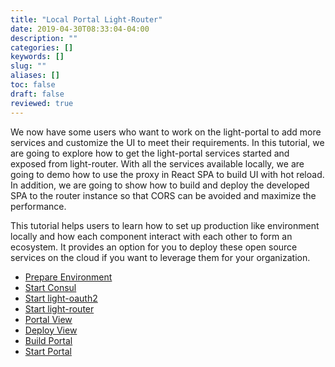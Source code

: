 ```yaml
---
title: "Local Portal Light-Router"
date: 2019-04-30T08:33:04-04:00
description: ""
categories: []
keywords: []
slug: ""
aliases: []
toc: false
draft: false
reviewed: true
---
```


We now have some users who want to work on the light-portal to add more services and customize the UI to meet their requirements. In this tutorial, we are going to explore how to get the light-portal services started and exposed from light-router. With all the services available locally, we are going to demo how to use the proxy in React SPA to build UI with hot reload. In addition, we are going to show how to build and deploy the developed SPA to the router instance so that CORS can be avoided and maximize the performance. 

This tutorial helps users to learn how to set up production like environment locally and how each component interact with each other to form an ecosystem. It provides an option for you to deploy these open source services on the cloud if you want to leverage them for your organization. 

* [Prepare Environment](/tutorial/portal/local-router/prepare-environment/)
* [Start Consul](/tutorial/portal/local-router/start-consul/)
* [Start light-oauth2](/tutorial/portal/local-router/light-oauth2/)
* [Start light-router](/tutorial/portal/local-router/light-router/)
* [Portal View](/tutorial/portal/local-router/portal-view/)
* [Deploy View](/tutorial/portal/local-router/deploy-view/)
* [Build Portal](/tutorial/bot/light-portal-local/)
* [Start Portal](/tutorial/portal/local-router/start-portal/)

